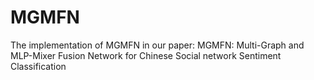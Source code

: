 # MGMFN
The implementation of MGMFN in our paper: MGMFN: Multi-Graph and MLP-Mixer Fusion Network for Chinese Social network Sentiment Classification
